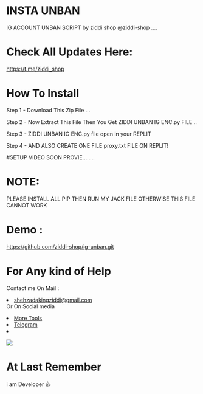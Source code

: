 # INSTA UNBAN 

IG ACCOUNT UNBAN SCRIPT by  ziddi shop @ziddi-shop ....




# Check All Updates Here: 
https://t.me/ziddi_shop

# How To Install 

Step 1 - Download This Zip File ...

Step 2 -  Now Extract This File Then You Get ZIDDI UNBAN IG ENC.py FILE ..

Step 3 - ZIDDI UNBAN IG ENC.py file open in your REPLIT

Step 4 -  AND ALSO CREATE ONE FILE proxy.txt FILE ON REPLIT!

 
#SETUP VIDEO SOON PROVIE........




 # NOTE:
 PLEASE INSTALL ALL PIP THEN RUN MY JACK FILE OTHERWISE THIS FILE CANNOT WORK



# Demo : 
https://github.com/ziddi-shop/ig-unban.git

# For Any kind of Help 


Contact me On Mail      :  <li>shehzadakingziddi@gmail.com   </li> 
Or On Social media 
  <li>
<a href="https://t.me/ziddi_shop"> 
More Tools </a>
 </li> <li>
  <a href="https://t.me/ziddi_beatz1"> 
Telegram  </a> </li> <li>


<a href="https://www.buymeacoffee.com/theofficialvkr"><img src="https://img.buymeacoffee.com/button-api/?text=Buy me a coffee&emoji=&slug=theofficialvkr&button_colour=BD5FFF&font_colour=ffffff&font_family=Cookie&outline_colour=000000&coffee_colour=FFDD00"></a>
</li> 

# At Last Remember 

i am Developer 👍

